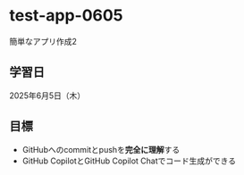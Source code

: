 # test-app-0605
簡単なアプリ作成2

## 学習日
2025年6月5日（木）

## 目標
-  GitHubへのcommitとpushを**完全に理解**する
-  GitHub CopilotとGitHub Copilot Chatでコード生成ができる